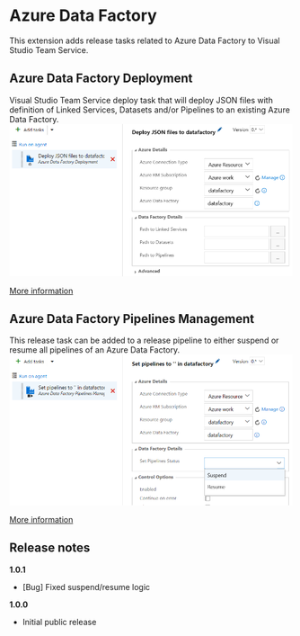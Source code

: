 # Azure Data Factory

This extension adds release tasks related to Azure Data Factory to Visual Studio Team Service.

## Azure Data Factory Deployment

Visual Studio Team Service deploy task that will deploy JSON files with definition of Linked Services, Datasets and/or Pipelines to an existing Azure Data Factory. 
![](images/screenshot-2.png)

[More information](deploy-adf-json/README.md)

## Azure Data Factory Pipelines Management

This release task can be added to a release pipeline to either suspend or resume all pipelines of an Azure Data Factory.
![](images/screenshot-3.png)

[More information](suspend-adf-pipeline/README.md)

## Release notes

**1.0.1**
- [Bug] Fixed suspend/resume logic

**1.0.0**
- Initial public release